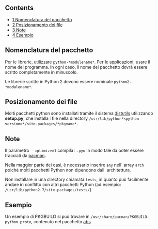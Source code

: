 ## Contents

*   [1 Nomenclatura del pacchetto](#Nomenclatura_del_pacchetto)
*   [2 Posizionamento dei file](#Posizionamento_dei_file)
*   [3 Note](#Note)
*   [4 Esempio](#Esempio)

## Nomenclatura del pacchetto

Per le librerie, utilizzare `python-*modulename*`. Per le applicazioni, usare il nome del programma. In ogni caso, il nome del pacchetto dovrà essere scritto completamente in minuscolo.

Le librerie scritte in Python 2 devono essere nominate `python2-*modulename*`.

## Posizionamento dei file

Molti pacchetti python sono installati tramite il sistema [distutils](http://docs.python.org/library/distutils.html) utilizzando **setup.py**, che installa i file nella directory `/usr/lib/python*<python version>*/site-packages/*pkgname*`.

## Note

Il parametro `--optimize=1` compila i `.pyo` in modo tale da poter essere tracciati da [pacman](/index.php/Pacman "Pacman").

Nella maggior parte dei casi, è necessario inserire `any` nell' array `arch` poichè molti pacchetti Python non dipendono dall' architettura.

Non installare in una directory chiamata `tests`, in quanto può facilmente andare in conflitto con altri pacchetti Python (ad esempio: `/usr/lib/python2.7/site-packages/tests/`).

## Esempio

Un esempio di PKGBUILD si può trovare in `/usr/share/pacman/PKGBUILD-python.proto`, contenuto nel pacchetto [abs](https://www.archlinux.org/packages/?name=abs)